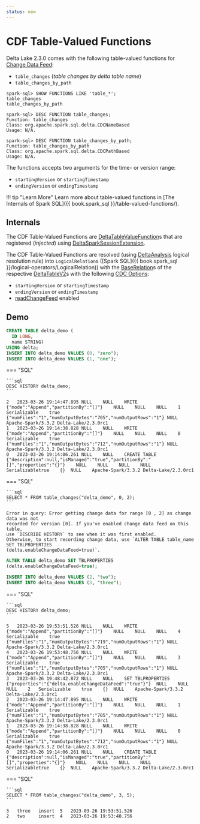 ```yaml
---
status: new
---
```


# CDF Table-Valued Functions

Delta Lake 2.3.0 comes with the following table-valued functions for [Change Data Feed](../change-data-feed/index.md):

* `table_changes` (_table changes by delta table name_)
* `table_changes_by_path`

```text
spark-sql> SHOW FUNCTIONS LIKE 'table_*';
table_changes
table_changes_by_path

spark-sql> DESC FUNCTION table_changes;
Function: table_changes
Class: org.apache.spark.sql.delta.CDCNameBased
Usage: N/A.

spark-sql> DESC FUNCTION table_changes_by_path;
Function: table_changes_by_path
Class: org.apache.spark.sql.delta.CDCPathBased
Usage: N/A.
```

The functions accepts two arguments for the time- or version range:

* `startingVersion` or `startingTimestamp`
* `endingVersion` or `endingTimestamp`

!!! tip "Learn More"
    Learn more about table-valued functions in [The Internals of Spark SQL]({{ book.spark_sql }}/table-valued-functions/).

## Internals

The CDF Table-Valued Functions are [DeltaTableValueFunction](DeltaTableValueFunction.md)s that are registered (_injected_) using [DeltaSparkSessionExtension](../DeltaSparkSessionExtension.md).

The CDF Table-Valued Functions are resolved (using [DeltaAnalysis](../DeltaAnalysis.md) logical resolution rule) into `LogicalRelation`s ([Spark SQL]({{ book.spark_sql }}/logical-operators/LogicalRelation)) with the [BaseRelation](../DeltaTableV2.md#toBaseRelation)s of the respective [DeltaTableV2](../DeltaTableV2.md)s with the following [CDC Options](../DeltaTableV2.md#cdcOptions):

* `startingVersion` or `startingTimestamp`
* `endingVersion` or `endingTimestamp`
* [readChangeFeed](../delta/DeltaDataSource.md#CDC_ENABLED_KEY) enabled

## Demo

```sql
CREATE TABLE delta_demo (
  ID LONG,
  name STRING)
USING delta;
INSERT INTO delta_demo VALUES (0, "zero");
INSERT INTO delta_demo VALUES (1, "one");
```

=== "SQL"

    ```sql
    DESC HISTORY delta_demo;
    ```

```text
2	2023-03-26 19:14:47.895	NULL	NULL	WRITE	{"mode":"Append","partitionBy":"[]"}	NULL	NULL	NULL	1	Serializable	true	{"numFiles":"1","numOutputBytes":"705","numOutputRows":"1"}	NULL	Apache-Spark/3.3.2 Delta-Lake/2.3.0rc1
1	2023-03-26 19:14:38.828	NULL	NULL	WRITE	{"mode":"Append","partitionBy":"[]"}	NULL	NULL	NULL	0	Serializable	true	{"numFiles":"1","numOutputBytes":"712","numOutputRows":"1"}	NULL	Apache-Spark/3.3.2 Delta-Lake/2.3.0rc1
0	2023-03-26 19:14:06.261	NULL	NULL	CREATE TABLE	{"description":null,"isManaged":"true","partitionBy":"[]","properties":"{}"}	NULL	NULL	NULL	NULL	Serializabletrue	{}	NULL	Apache-Spark/3.3.2 Delta-Lake/2.3.0rc1
```

=== "SQL"

    ```sql
    SELECT * FROM table_changes("delta_demo", 0, 2);
    ```

```text
Error in query: Error getting change data for range [0 , 2] as change data was not
recorded for version [0]. If you've enabled change data feed on this table,
use `DESCRIBE HISTORY` to see when it was first enabled.
Otherwise, to start recording change data, use `ALTER TABLE table_name SET TBLPROPERTIES
(delta.enableChangeDataFeed=true)`.
```

```sql
ALTER TABLE delta_demo SET TBLPROPERTIES
(delta.enableChangeDataFeed=true);
```

```sql
INSERT INTO delta_demo VALUES (2, "two");
INSERT INTO delta_demo VALUES (3, "three");
```

=== "SQL"

    ```sql
    DESC HISTORY delta_demo;
    ```

```text
5	2023-03-26 19:53:51.526	NULL	NULL	WRITE	{"mode":"Append","partitionBy":"[]"}	NULL	NULL	NULL	4	Serializable	true	{"numFiles":"1","numOutputBytes":"719","numOutputRows":"1"}	NULL	Apache-Spark/3.3.2 Delta-Lake/2.3.0rc1
4	2023-03-26 19:53:48.756	NULL	NULL	WRITE	{"mode":"Append","partitionBy":"[]"}	NULL	NULL	NULL	3	Serializable	true	{"numFiles":"1","numOutputBytes":"705","numOutputRows":"1"}	NULL	Apache-Spark/3.3.2 Delta-Lake/2.3.0rc1
3	2023-03-26 19:48:42.872	NULL	NULL	SET TBLPROPERTIES	{"properties":"{"delta.enableChangeDataFeed":"true"}"}	NULL	NULL	NULL	2	Serializable	true	{}	NULL	Apache-Spark/3.3.2 Delta-Lake/2.3.0rc1
2	2023-03-26 19:14:47.895	NULL	NULL	WRITE	{"mode":"Append","partitionBy":"[]"}	NULL	NULL	NULL	1	Serializable	true	{"numFiles":"1","numOutputBytes":"705","numOutputRows":"1"}	NULL	Apache-Spark/3.3.2 Delta-Lake/2.3.0rc1
1	2023-03-26 19:14:38.828	NULL	NULL	WRITE	{"mode":"Append","partitionBy":"[]"}	NULL	NULL	NULL	0	Serializable	true	{"numFiles":"1","numOutputBytes":"712","numOutputRows":"1"}	NULL	Apache-Spark/3.3.2 Delta-Lake/2.3.0rc1
0	2023-03-26 19:14:06.261	NULL	NULL	CREATE TABLE	{"description":null,"isManaged":"true","partitionBy":"[]","properties":"{}"}	NULL	NULL	NULL	NULL	Serializabletrue	{}	NULL	Apache-Spark/3.3.2 Delta-Lake/2.3.0rc1
```

=== "SQL"

    ```sql
    SELECT * FROM table_changes("delta_demo", 3, 5);
    ```

```text
3	three	insert	5	2023-03-26 19:53:51.526
2	two     insert	4	2023-03-26 19:53:48.756
```
